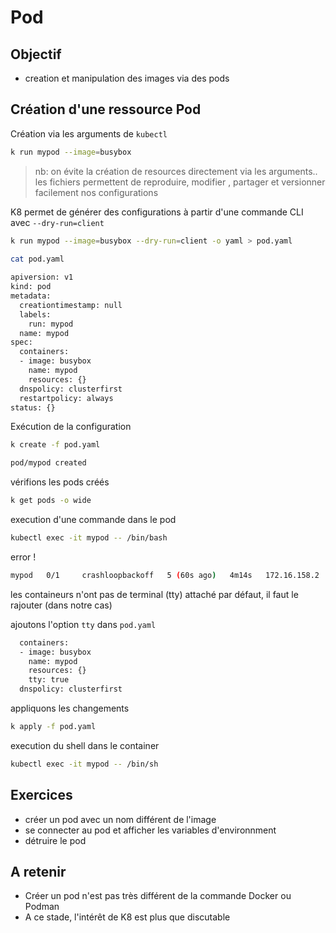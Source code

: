 # Pod

## Objectif

* creation et manipulation des images via des pods


## Création d'une ressource Pod


Création via les arguments de `kubectl` 

```bash
k run mypod --image=busybox
```


> nb: on évite la création de resources directement via les arguments..
> les fichiers permettent de reproduire, modifier , partager et versionner facilement nos configurations


K8 permet de générer des configurations à partir d'une commande CLI avec `--dry-run=client` 

```bash
k run mypod --image=busybox --dry-run=client -o yaml > pod.yaml

cat pod.yaml
 
apiversion: v1
kind: pod
metadata:
  creationtimestamp: null
  labels:
    run: mypod
  name: mypod
spec:
  containers:
  - image: busybox
    name: mypod
    resources: {}
  dnspolicy: clusterfirst
  restartpolicy: always
status: {}

```

Exécution de la configuration

```bash
k create -f pod.yaml

pod/mypod created

```

vérifions les pods créés

```bash
k get pods -o wide
```


execution d'une commande dans le pod

```bash
kubectl exec -it mypod -- /bin/bash
```

error !

```bash
mypod   0/1     crashloopbackoff   5 (60s ago)   4m14s   172.16.158.2   worker-node02   <none>           <none>
```

les containeurs n'ont pas de terminal (tty) attaché par défaut, il faut le rajouter (dans notre cas)


ajoutons l'option  `tty` dans `pod.yaml`  

```bash
  containers:
  - image: busybox
    name: mypod
    resources: {}
    tty: true
  dnspolicy: clusterfirst
```

appliquons les changements

```bash
k apply -f pod.yaml
```

execution du shell dans le container

```bash
kubectl exec -it mypod -- /bin/sh
```


## Exercices

* créer un pod avec un nom différent de l'image 
* se connecter au pod et afficher les variables d'environnment
* détruire le pod 

## A retenir 

* Créer un pod n'est pas très différent de la commande Docker ou Podman
* A ce stade, l'intérêt de K8 est plus que discutable 


